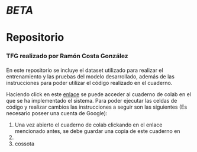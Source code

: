 # ___BETA___
# __Repositorio__
### TFG realizado por Ramón Costa González
####

En este repositorio se incluye el dataset utilizado para realizar el entrenamiento y las pruebas del modelo desarrollado, además de las instrucciones para poder utilizar el código realizado en el cuaderno.

Haciendo click en este [enlace](https://colab.research.google.com/drive/1hJe84-nBWKQTNFczvNkmO2gEXduhtOpu) se puede acceder al cuaderno de colab en el que se ha implementado el sistema. Para poder ejecutar las celdas de código y realizar cambios las instrucciones a seguir son las siguientes (Es necesario poseer una cuenta de Google):

1. Una vez abierto el cuaderno de colab clickando en el enlace mencionado antes, se debe guardar una copia de este cuaderno en  
2. 
3. cossota
